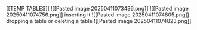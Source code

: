 [[TEMP TABLES]]
![[Pasted image 20250411073436.png]]
![[Pasted image 20250411074756.png]]
inserting it
![[Pasted image 20250411074805.png]]
dropping a table or deleting a table
![[Pasted image 20250411074823.png]]

